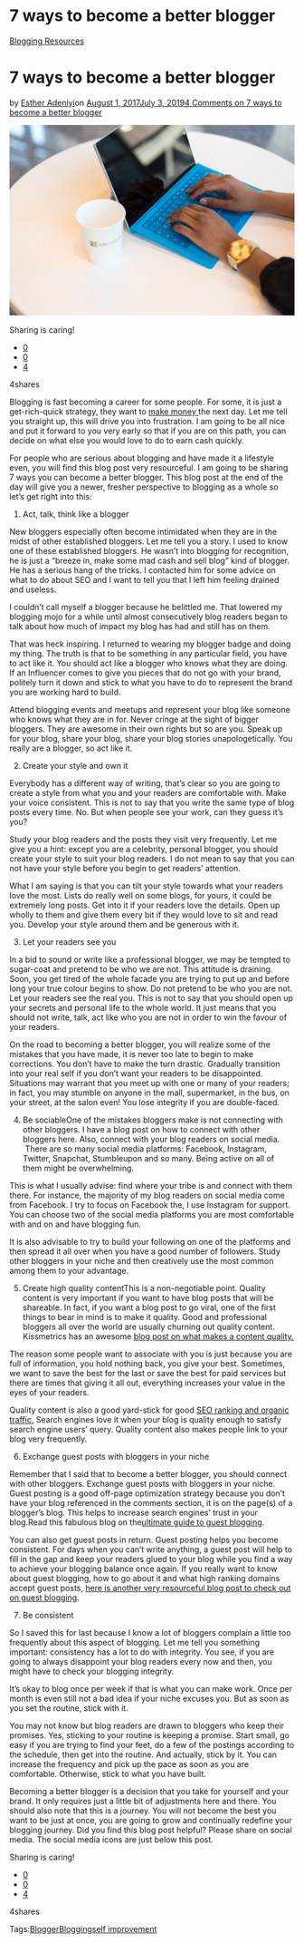 # 7 ways to become a better blogger

[Blogging Resources](https://estheradeniyi.com/category/blogging-resources/)
# 7 ways to become a better blogger

by [Esther Adeniyi](https://estheradeniyi.com/author/esther-adeniyi/)on [August 1, 2017July 3, 2019](https://estheradeniyi.com/7-ways-to-become-better-blogger/)[4 Comments on 7 ways to become a better blogger](https://estheradeniyi.com/7-ways-to-become-better-blogger/#comments)

![how to become a better blogger](images\how-to-become-a-better-blogger.jpeg)

Sharing is caring!

- [0](https://www.facebook.com/sharer/sharer.php?u=https%3A%2F%2Festheradeniyi.com%2F7-ways-to-become-better-blogger%2F&amp;t=7%20ways%20to%20become%20a%20better%20blogger)
- [0](https://twitter.com/intent/tweet?text=7%20ways%20to%20become%20a%20better%20blogger&amp;url=https%3A%2F%2Festheradeniyi.com%2F7-ways-to-become-better-blogger%2F)
- [4](#)

4shares

Blogging is fast becoming a career for some people. For some, it is just a get-rich-quick strategy, they want to [make money ](https://www.estheradeniyi.com/how-do-i-earn-money-as-blogger)the next day. Let me tell you straight up, this will drive you into frustration. I am going to be all nice and put it forward to you very early so that if you are on this path, you can decide on what else you would love to do to earn cash quickly.

For people who are serious about blogging and have made it a lifestyle even, you will find this blog post very
 resourceful. I am going to be sharing 7 ways you can become a better blogger. This blog post at the end of the day will give you a newer, fresher perspective to blogging as a whole so let&#x2019;s get right into this:

1. Act, talk, think like a blogger 

New bloggers especially often become intimidated when they are in the midst of other established bloggers. Let me
 tell you a story. I used to know one of these established bloggers. He wasn&#x2019;t into blogging for recognition, he is just a &#x201C;breeze in, make some mad cash and sell blog&#x201D; kind of blogger. He has a serious hang of the tricks. I
 contacted him for some advice on what to do about SEO and I want to tell you that I left him feeling drained and useless.

I couldn&#x2019;t call myself a blogger because he belittled me. That lowered my blogging mojo for a while until almost
 consecutively blog readers began to talk about how much of impact my blog has had and still has on them.

That was heck inspiring. I returned to wearing my blogger badge and doing my thing. The truth is that to be something in any particular field, you have to act like it. You should act like a blogger who knows what they are doing. If an Influencer comes to give you pieces that do not go with your brand, politely turn it down and stick to what you have to do to represent the brand you are working hard to build.

Attend blogging events and meetups and represent your blog like someone who knows what they are in for. Never cringe at the sight of bigger bloggers. They are awesome in their own rights but so are you. Speak up for your blog, share your blog, share your blog stories unapologetically. You really are a blogger, so act like it.

2. Create your style and own it 

Everybody has a different way of writing, that&#x2019;s clear so you are going to create a style from what you and your
 readers are comfortable with. Make your voice consistent. This is not to say that you write the same type of blog posts every time. No. But when people see your work, can they guess it&#x2019;s you?

Study your blog readers and the posts they visit very frequently. Let me give you a hint: except you are a celebrity, personal blogger, you should create your style to suit your blog readers. I do not mean to say that you can not have your style before you begin to get readers&#x2019; attention.

What I am saying is that you can tilt your style towards what your readers love the most. Lists do really well on some blogs, for yours, it could be extremely long posts. Get into it if your readers love the details. Open up wholly to them and give them every bit if they would love to sit and read you. Develop your style around them and be generous with it.

3. Let your readers see you

In a bid to sound or write like a professional blogger, we may be tempted to sugar-coat and pretend to be who we are not. This attitude is draining. Soon, you get tired of the whole facade you are trying to put up and before long your true colour begins to show. Do not pretend to be who you are not. Let your readers see the real you. This is not to say that you should open up your secrets and personal life to the whole world. It just means that you should not write, talk, act like who you are not in order to win the favour of your readers.

On the road to becoming a better blogger, you will realize some of the mistakes that you have made, it is never too late to begin to make corrections. You don&#x2019;t have to make the turn drastic. Gradually transition into your real self if you don&#x2019;t want your readers to be disappointed. Situations may warrant that you meet up with one or many of your readers; in fact, you may stumble on anyone in the mall, supermarket, in the bus, on your street, at the salon even! You lose integrity if you are double-faced.

4. Be sociableOne of the mistakes bloggers make is not connecting with other bloggers. I have a blog post on how to connect with other bloggers here. Also, connect with your blog readers on social media. &#xA0;There are so many social media platforms: Facebook, Instagram, Twitter, Snapchat, Stumbleupon and so many. Being active on all of them might be overwhelming.

This is what I usually advise: find where your tribe is and connect with them there. For instance, the majority of my blog readers on social media come from Facebook. I try to focus on Facebook the, I use Instagram for support. You can choose two of the social media platforms you are most comfortable with and on and have blogging fun.

It is also advisable to try to build your following on one of the platforms and then spread it all over when you have a good number of followers. Study other bloggers in your niche and then creatively use the most common among them to your advantage.

5. Create high quality contentThis is a non-negotiable point. Quality content is very important if you want to have blog posts that will be shareable. In fact, if you want a blog post to go viral, one of the first things to bear in mind is to make it quality. Good and professional bloggers all over the world are usually churning out quality content. Kissmetrics has an awesome [blog post on what makes a content quality.](https://blog.kissmetrics.com/ingredients-of-great-content/)

The reason some people want to associate with you is just because you are full of information, you hold nothing back, you give your best. Sometimes, we want to save the best for the last or save the best for paid services but there are times that giving it all out, everything increases your value in the eyes of your readers.

Quality content is also a good yard-stick for good [SEO ranking and organic traffic.](https://www.shoutmeloud.com/5-tips-to-attract-organic-traffic-to-your-blog.html) Search engines love it when your blog is quality enough to satisfy search engine users&#x2019; query. Quality content also makes people link to your blog very frequently.

6. Exchange guest posts with bloggers in your niche

Remember that I said that to become a better blogger, you should connect with other bloggers. Exchange guest posts with bloggers in your niche. Guest posting is a good off-page optimization strategy because you don&#x2019;t have your blog referenced in the comments section, it is on the page(s) of a blogger&#x2019;s blog. This helps to increase search engines&#x2019; trust in your blog.Read this fabulous blog on the[ultimate guide to guest blogging](https://blog.kissmetrics.com/guide-to-guest-blogging/).

You can also get guest posts in return. Guest posting helps you become consistent. For days when you can&#x2019;t write anything, a guest post will help to fill in the gap and keep your readers glued to your blog while you find a way to achieve your blogging balance once again. If you really want to know about guest blogging, how to go about it and what high ranking domains accept guest posts, [here is another very resourceful blog post to check out on guest blogging](https://solvid.co.uk/180-websites-that-accept-guest-posts/).

7. Be consistent 

So I saved this for last because I know a lot of bloggers complain a little too frequently about this aspect of blogging. Let me tell you something important: consistency has a lot to do with integrity. You see, if you are going to always disappoint your blog readers every now and then, you might have to check your blogging integrity.

It&#x2019;s okay to blog once per week if that is what you can make work. Once per month is even still not a bad idea if your niche excuses you. But as soon as you set the routine, stick with it.

You may not know but blog readers are drawn to bloggers who keep their promises. Yes, sticking to your routine is keeping a promise. Start small, go easy if you are trying to find your feet, do a few of the postings according to the schedule, then get into the routine. And actually, stick by it. You can increase the frequency and pick up the pace as soon as you are comfortable. Otherwise, stick to what you have built.

Becoming a better blogger is a decision that you take for yourself and your brand. It only requires just a little bit of adjustments here and there. You should also note that this is a journey. You will not become the best you want to be just at once, you are going to grow and continually redefine your blogging journey. Did you find this blog post helpful? Please share on social media. The social media icons are just below this post.

Sharing is caring!

- [0](https://www.facebook.com/sharer/sharer.php?u=https%3A%2F%2Festheradeniyi.com%2F7-ways-to-become-better-blogger%2F&amp;t=7%20ways%20to%20become%20a%20better%20blogger)
- [0](https://twitter.com/intent/tweet?text=7%20ways%20to%20become%20a%20better%20blogger&amp;url=https%3A%2F%2Festheradeniyi.com%2F7-ways-to-become-better-blogger%2F)
- [4](#)

4shares

Tags:[Blogger](https://estheradeniyi.com/tag/blogger/)[Blogging](https://estheradeniyi.com/tag/blogging/)[self improvement](https://estheradeniyi.com/tag/self-improvement/)